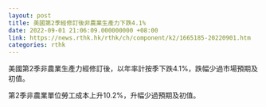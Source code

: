 ```yaml
---
layout: post
title: 美國第2季經修訂後非農業生產力下跌4.1%
date: 2022-09-01 21:06:09.000000000 +08:00
link: https://news.rthk.hk/rthk/ch/component/k2/1665185-20220901.htm
categories: rthk
---
```


美國第2季非農業生產力經修訂後，以年率計按季下跌4.1%，跌幅少過市場預期及初值。

第2季非農業單位勞工成本上升10.2%，升幅少過預期及初值。
